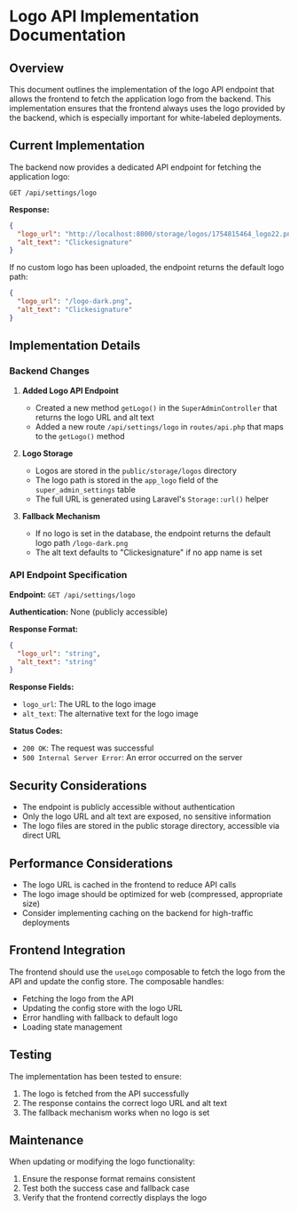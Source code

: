 # Logo API Implementation Documentation

## Overview

This document outlines the implementation of the logo API endpoint that allows the frontend to fetch the application logo from the backend. This implementation ensures that the frontend always uses the logo provided by the backend, which is especially important for white-labeled deployments.

## Current Implementation

The backend now provides a dedicated API endpoint for fetching the application logo:

```
GET /api/settings/logo
```

**Response:**
```json
{
  "logo_url": "http://localhost:8000/storage/logos/1754815464_logo22.png",
  "alt_text": "Clickesignature"
}
```

If no custom logo has been uploaded, the endpoint returns the default logo path:

```json
{
  "logo_url": "/logo-dark.png",
  "alt_text": "Clickesignature"
}
```

## Implementation Details

### Backend Changes

1. **Added Logo API Endpoint**
   - Created a new method `getLogo()` in the `SuperAdminController` that returns the logo URL and alt text
   - Added a new route `/api/settings/logo` in `routes/api.php` that maps to the `getLogo()` method

2. **Logo Storage**
   - Logos are stored in the `public/storage/logos` directory
   - The logo path is stored in the `app_logo` field of the `super_admin_settings` table
   - The full URL is generated using Laravel's `Storage::url()` helper

3. **Fallback Mechanism**
   - If no logo is set in the database, the endpoint returns the default logo path `/logo-dark.png`
   - The alt text defaults to "Clickesignature" if no app name is set

### API Endpoint Specification

**Endpoint:** `GET /api/settings/logo`

**Authentication:** None (publicly accessible)

**Response Format:**
```json
{
  "logo_url": "string",
  "alt_text": "string"
}
```

**Response Fields:**
- `logo_url`: The URL to the logo image
- `alt_text`: The alternative text for the logo image

**Status Codes:**
- `200 OK`: The request was successful
- `500 Internal Server Error`: An error occurred on the server

## Security Considerations

- The endpoint is publicly accessible without authentication
- Only the logo URL and alt text are exposed, no sensitive information
- The logo files are stored in the public storage directory, accessible via direct URL

## Performance Considerations

- The logo URL is cached in the frontend to reduce API calls
- The logo image should be optimized for web (compressed, appropriate size)
- Consider implementing caching on the backend for high-traffic deployments

## Frontend Integration

The frontend should use the `useLogo` composable to fetch the logo from the API and update the config store. The composable handles:
- Fetching the logo from the API
- Updating the config store with the logo URL
- Error handling with fallback to default logo
- Loading state management

## Testing

The implementation has been tested to ensure:
1. The logo is fetched from the API successfully
2. The response contains the correct logo URL and alt text
3. The fallback mechanism works when no logo is set

## Maintenance

When updating or modifying the logo functionality:
1. Ensure the response format remains consistent
2. Test both the success case and fallback case
3. Verify that the frontend correctly displays the logo
